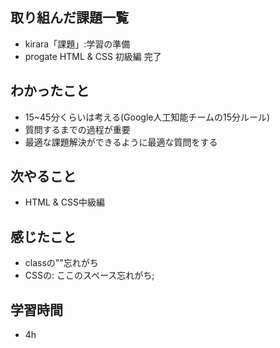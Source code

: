 ## 取り組んだ課題一覧
- kirara「課題」:学習の準備
- progate HTML & CSS 初級編 完了

## わかったこと
- 15~45分くらいは考える(Google人工知能チームの15分ルール)
- 質問するまでの過程が重要
- 最適な課題解決ができるように最適な質問をする

## 次やること
- HTML & CSS中級編

## 感じたこと
- classの""忘れがち
- CSSの: ここのスペース忘れがち;

## 学習時間
- 4h
